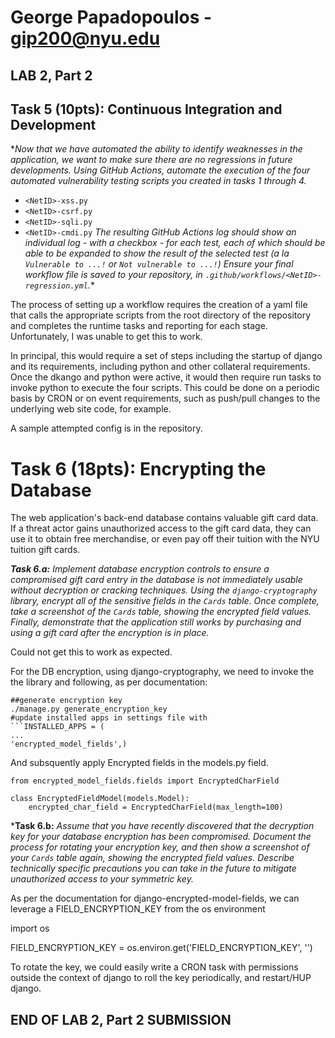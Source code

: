 # George Papadopoulos - gip200@nyu.edu

LAB 2, Part 2
-------------

## Task 5 (10pts): Continuous Integration and Development

**Now that we have automated the ability to identify weaknesses in the application, we want to make sure there are no regressions in future developments.
Using GitHub Actions, automate the execution of the four automated vulnerability testing scripts you created in tasks 1 through 4.*
-   `<NetID>-xss.py`
-   `<NetID>-csrf.py`
-   `<NetID>-sqli.py`
-   `<NetID>-cmdi.py`
*The resulting GitHub Actions log should show an individual log - with a checkbox - for each test, each of which should be able to be expanded to show the result of the selected test (a la  `Vulnerable to ...!`  or  `Not vulnerable to ...!`)
Ensure your final workflow file is saved to your repository, in  `.github/workflows/<NetID>-regression.yml`.**

The process of setting up a workflow requires the creation of a yaml file that calls the appropriate scripts from the root directory of the repository and completes the runtime tasks and reporting for each stage. Unfortunately, I was unable to get this to work. 

In principal, this would require a set of steps including the startup of django and its requirements, including python and other collateral requirements. Once the dkango and python were active, it would then require run tasks to invoke python to execute the four scripts.  This could be done on a periodic basis by CRON or on event requirements, such as push/pull changes to the underlying web site code, for example. 

A sample attempted config is in the repository.





# Task 6 (18pts): Encrypting the Database

The web application's back-end database contains valuable gift card data. If a threat actor gains unauthorized access to the gift card data, they can use it to obtain free merchandise, or even pay off their tuition with the NYU tuition gift cards.

***Task 6.a:**  Implement database encryption controls to ensure a compromised gift card entry in the database is not immediately usable without decryption or cracking techniques. Using the  `django-cryptography`  library, encrypt all of the sensitive fields in the  `Cards`  table. Once complete, take a screenshot of the  `Cards`  table, showing the encrypted field values. Finally, demonstrate that the application still works by purchasing and using a gift card after the encryption is in place.*

Could not get this to work as expected.

For the DB encryption, using django-cryptography, we need to invoke the the library and following, as per documentation:

    ##generate encryption key
    ./manage.py generate_encryption_key
    #update installed apps in settings file with
    ```INSTALLED_APPS = (
    ...
    'encrypted_model_fields',)
   
   And subsquently apply Encrypted fields in the models.py field.

    from encrypted_model_fields.fields import EncryptedCharField
    
    class EncryptedFieldModel(models.Model):
        encrypted_char_field = EncryptedCharField(max_length=100)





***Task 6.b:**  *Assume that you have recently discovered that the decryption key for your database encryption has been compromised. Document the process for rotating your encryption key, and then show a screenshot of your  `Cards`  table again, showing the encrypted field values. Describe technically specific precautions you can take in the future to mitigate unauthorized access to your symmetric key.*

As per the documentation for django-encrypted-model-fields, we can leverage a FIELD_ENCRYPTION_KEY from the os environment

import os

FIELD_ENCRYPTION_KEY = os.environ.get('FIELD_ENCRYPTION_KEY', '')

To rotate the key, we could easily write a CRON task with permissions outside the context of django to roll the key periodically, and restart/HUP django.


## END OF LAB 2, Part 2 SUBMISSION

